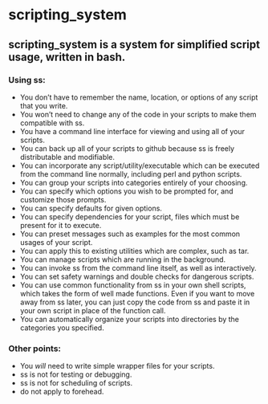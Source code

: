# scripting_system

## scripting_system is a system for simplified script usage, written in bash.

### Using ss:

* You don’t have to remember the name, location, or options of any script that you write.
* You won’t need to change any of the code in your scripts to make them compatible with ss.
* You have a command line interface for viewing and using all of your scripts.
* You can back up all of your scripts to github because ss is freely distributable and modifiable.
* You can incorporate any script/utility/executable which can be executed from the command line normally, including perl and python scripts.
* You can group your scripts into categories entirely of your choosing.
* You can specify which options you wish to be prompted for, and customize those prompts.
* You can specify defaults for given options.
* You can specify dependencies for your script, files which must be present for it to execute.
* You can preset messages such as examples for the most common usages of your script.
* You can apply this to existing utilities which are complex, such as tar.
* You can manage scripts which are running in the background.
* You can invoke ss from the command line itself, as well as interactively.
* You can set safety warnings and double checks for dangerous scripts.
* You can use common functionality from ss in your own shell scripts, which takes the form of well made functions. Even if you want to move away from ss later, you can just copy the code from ss and paste it in your own script in place of the function call.
* You can automatically organize your scripts into directories by the categories you specified.

### Other points:
* You _will_ need to write simple wrapper files for your scripts.
* ss is not for testing or debugging.
* ss is not for scheduling of scripts.
* do not apply to forehead.

